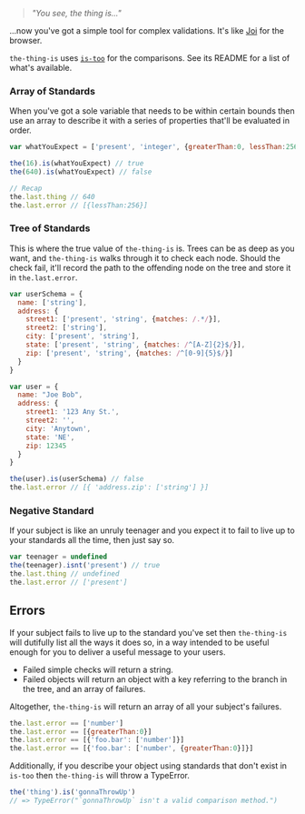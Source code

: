 > _"You see, the thing is..."_

...now you've got a simple tool for complex validations. It's like [Joi](https://github.com/hapijs/joi) for the browser.

`the-thing-is` uses [`is-too`](https://github.com/LoudBit/is-too) for the comparisons. See its README for a list of what's available.


### Array of Standards

When you've got a sole variable that needs to be within certain bounds then use an array to describe it with a series of properties that'll be evaluated in order.

``` javascript
var whatYouExpect = ['present', 'integer', {greaterThan:0, lessThan:256}]

the(16).is(whatYouExpect) // true
the(640).is(whatYouExpect) // false

// Recap
the.last.thing // 640
the.last.error // [{lessThan:256}]
```


### Tree of Standards

This is where the true value of `the-thing-is` is. Trees can be as deep as you want, and `the-thing-is` walks through it to check each node.
Should the check fail, it'll record the path to the offending node on the tree and store it in `the.last.error`.

``` javascript
var userSchema = {
  name: ['string'],
  address: {
    street1: ['present', 'string', {matches: /.*/}],
    street2: ['string'],
    city: ['present', 'string'],
    state: ['present', 'string', {matches: /^[A-Z]{2}$/}],
    zip: ['present', 'string', {matches: /^[0-9]{5}$/}]
  }
}

var user = {
  name: "Joe Bob",
  address: {
    street1: '123 Any St.',
    street2: '',
    city: 'Anytown',
    state: 'NE',
    zip: 12345
  }
}

the(user).is(userSchema) // false
the.last.error // [{ 'address.zip': ['string'] }]
```


### Negative Standard

If your subject is like an unruly teenager and you expect it to fail to live up to your standards all the time, then just say so.

``` javascript
var teenager = undefined
the(teenager).isnt('present') // true
the.last.thing // undefined
the.last.error // ['present']
```


## Errors

If your subject fails to live up to the standard you've set then `the-thing-is` will dutifully list all the ways it does so, in a way intended to be useful enough for you to deliver a useful message to your users.

- Failed simple checks will return a string.
- Failed objects will return an object with a key referring to the branch in the tree, and an array of failures.

Altogether, `the-thing-is` will return an array of all your subject's failures.


``` javascript
the.last.error == ['number']
the.last.error == [{greaterThan:0}]
the.last.error == [{'foo.bar': ['number']}]
the.last.error == [{'foo.bar': ['number', {greaterThan:0}]}]
```

Additionally, if you describe your object using standards that don't exist in `is-too` then `the-thing-is` will throw a TypeError.

``` javascript
the('thing').is('gonnaThrowUp')
// => TypeError("`gonnaThrowUp` isn't a valid comparison method.")
```


